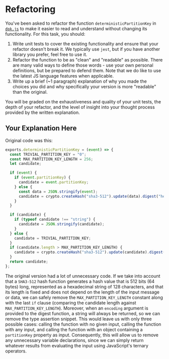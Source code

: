 # Refactoring

You've been asked to refactor the function `deterministicPartitionKey` in [`dpk.js`](dpk.js) to make it easier to read and understand without changing its functionality. For this task, you should:

1. Write unit tests to cover the existing functionality and ensure that your refactor doesn't break it. We typically use `jest`, but if you have another library you prefer, feel free to use it.
2. Refactor the function to be as "clean" and "readable" as possible. There are many valid ways to define those words - use your own personal definitions, but be prepared to defend them. Note that we do like to use the latest JS language features when applicable.
3. Write up a brief (~1 paragraph) explanation of why you made the choices you did and why specifically your version is more "readable" than the original.

You will be graded on the exhaustiveness and quality of your unit tests, the depth of your refactor, and the level of insight into your thought process provided by the written explanation.

## Your Explanation Here

Original code was this:

```JavaScript
exports.deterministicPartitionKey = (event) => {
  const TRIVIAL_PARTITION_KEY = "0";
  const MAX_PARTITION_KEY_LENGTH = 256;
  let candidate;

  if (event) {
    if (event.partitionKey) {
      candidate = event.partitionKey;
    } else {
      const data = JSON.stringify(event);
      candidate = crypto.createHash("sha3-512").update(data).digest("hex");
    }
  }

  if (candidate) {
    if (typeof candidate !== "string") {
      candidate = JSON.stringify(candidate);
    }
  } else {
    candidate = TRIVIAL_PARTITION_KEY;
  }
  if (candidate.length > MAX_PARTITION_KEY_LENGTH) {
    candidate = crypto.createHash("sha3-512").update(candidate).digest("hex");
  }
  return candidate;
};
```

The original version had a lot of unnecessary code. If we take into account that a `SHA3-512` hash function generates a hash value that is 512 bits (64 bytes) long, represented as a hexadecimal string of 128 characters, and that its length is fixed and does not depend on the length of the input message or data, we can safely remove the `MAX_PARTITION_KEY_LENGTH` constant along with the last `if` clause (comparing the candidate length against `MAX_PARTITION_KEY_LENGTH`). Moreover, when an `encoding` argument is provided to the digest function, a string will always be returned, so we can remove the type assertion snippet. This would leave us with only three possible cases: calling the function with no given input, calling the function with any input, and calling the function with an object containing a `partitionKey` property as input. Consequently, this will allow us to remove any unnecessary variable declarations, since we can simply return whatever results from evaluating the input using JavaScript's ternary operators.
